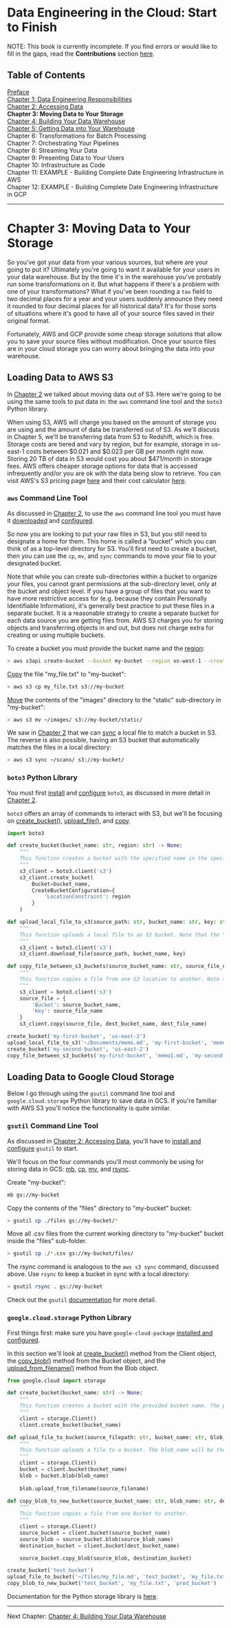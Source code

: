 # Data Engineering in the Cloud: Start to Finish

NOTE: This book is currently incomplete. If you find errors or would like to fill in the gaps, read the **Contributions** section [here](https://github.com/Nunie123/data_engineering_book).

## Table of Contents
[Preface](https://github.com/Nunie123/data_engineering_book) <br>
[Chapter 1: Data Engineering Responsibilities](https://github.com/Nunie123/data_engineering_book/blob/master/ch_1_data_engineering_responsibilities.md) <br>
[Chapter 2: Accessing Data](https://github.com/Nunie123/data_engineering_book/blob/master/ch_2_accessing_data.md)<br>
**Chapter 3: Moving Data to Your Storage**<br>
[Chapter 4: Building Your Data Warehouse](https://github.com/Nunie123/data_engineering_book/blob/master/ch_4_building_data_warehouse.md)<br>
[Chapter 5: Getting Data into Your Warehouse](https://github.com/Nunie123/data_engineering_book/blob/master/ch_5_getting_data_into_warehouse.md)<br>
Chapter 6: Transformations for Batch Processing<br>
Chapter 7: Orchestrating Your Pipelines<br>
Chapter 8: Streaming Your Data<br>
Chapter 9: Presenting Data to Your Users<br>
Chapter 10: Infrastructure as Code<br>
Chapter 11: EXAMPLE - Building Complete Date Engineering Infrastructure in AWS<br>
Chapter 12: EXAMPLE - Building Complete Date Engineering Infrastructure in GCP

---

# Chapter 3: Moving Data to Your Storage
So you've got your data from your various sources, but where are your going to put it? Ultimately you're going to want it available for your users in your data warehouse. But by the time it's in the warehouse you've probably run some transformations on it. But what happens if there's a problem with one of your transformations? What if you've been rounding a `tax` field to two decimal places for a year and your users suddenly announce they need it rounded to four decimal places for all historical data? It's for those sorts of situations where it's good to have all of your source files saved in their original format.

Fortunately, AWS and GCP provide some cheap storage solutions that allow you to save your source files without modification. Once your source files are in your cloud storage you can worry about bringing the data into your warehouse.

## Loading Data to AWS S3
In [Chapter 2](https://github.com/Nunie123/data_engineering_book/blob/master/ch_2_accessing_data.md) we talked about moving data out of S3. Here we're going to be using the same tools to put data in: the `aws` command line tool and the `boto3` Python library.

When using S3, AWS will charge you based on the amount of storage you are using and the amount of data be transferred out of S3. As we'll discuss in Chapter 5, we'll be transferring data from S3 to Redshift, which is free. Storage costs are tiered and vary by region, but for example, storage in us-east-1 costs between $0.021 and $0.023 per GB per month right now. Storing 20 TB of data in S3 would cost you about $471/month in storage fees. AWS offers cheaper storage options for data that is accessed infrequently and/or you are ok with the data being slow to retrieve. You can visit AWS's S3 pricing page [here](https://aws.amazon.com/s3/pricing/) and their cost calculator [here](https://calculator.aws/#/createCalculator).

### `aws` Command Line Tool
As discussed in [Chapter 2](https://github.com/Nunie123/data_engineering_book/blob/master/ch_2_accessing_data.md), to use the `aws` command line tool you must have it [downloaded](https://docs.aws.amazon.com/cli/latest/userguide/install-cliv2.html) and [configured](https://docs.aws.amazon.com/cli/latest/userguide/cli-chap-configure.html).

So now you are looking to put your raw files in S3, but you still need to designate a home for them. This home is called a "bucket" which you can think of as a top-level directory for S3. You'll first need to create a bucket, then you can use the `cp`, `mv`, and `sync` commands to move your file to your designated bucket. 

Note that while you can create sub-directories within a bucket to organize your files, you cannot grant permissions at the sub-directory level, only at the bucket and object level. If you have a group of files that you want to have more restrictive access for (e.g. because they contain Personally Identifiable Information), it's generally best practice to put these files in a separate bucket. It is a reasonable strategy to create a separate bucket for each data source you are getting files from. AWS S3 charges you for storing objects and transferring objects in and out, but does not charge extra for creating or using multiple buckets.

To create a bucket you must provide the bucket name and the [region](https://docs.aws.amazon.com/general/latest/gr/s3.html):

``` bash
> aws s3api create-bucket --bucket my-bucket --region us-west-1 --create-bucket-configuration LocationConstraint=us-west-1
```

[Copy](https://awscli.amazonaws.com/v2/documentation/api/latest/reference/s3/cp.html) the file "my_file.txt" to "my-bucket":

``` bash
> aws s3 cp my_file.txt s3://my-bucket
```

[Move](https://awscli.amazonaws.com/v2/documentation/api/latest/reference/s3/mv.html) the contents of the "images" directory to the "static" sub-directory in "my-bucket":

``` bash
> aws s3 mv ~/images/ s3://my-bucket/static/
```

We saw in [Chapter 2](https://github.com/Nunie123/data_engineering_book/blob/master/ch_2_accessing_data.md) that we can [sync](https://awscli.amazonaws.com/v2/documentation/api/latest/reference/s3/sync.html) a local file to match a bucket in S3. The reverse is also possible, having an S3 bucket that automatically matches the files in a local directory:

``` bash
> aws s3 sync ~/scans/ s3://my-bucket/
```

### `boto3` Python Library
You must first [install](https://boto3.amazonaws.com/v1/documentation/api/latest/guide/quickstart.html#installation) and [configure](https://boto3.amazonaws.com/v1/documentation/api/latest/guide/quickstart.html#configuration) `boto3`, as discussed in more detail in [Chapter 2](https://github.com/Nunie123/data_engineering_book/blob/master/ch_2_accessing_data.md).

`boto3` offers an array of commands to interact with S3, but we'll be focusing on [create_bucket()](https://boto3.amazonaws.com/v1/documentation/api/latest/reference/services/s3.html#S3.Client.create_bucket), [upload_file()](https://boto3.amazonaws.com/v1/documentation/api/latest/reference/services/s3.html#S3.Client.upload_file), and [copy](https://boto3.amazonaws.com/v1/documentation/api/latest/reference/services/s3.html#S3.Client.copy).

``` python
import boto3

def create_bucket(bucket_name: str, region: str) -> None:
    """
    This function creates a bucket with the specified name in the specified region. The bucket owner will be set by the default credentials.
    """
    s3_client = boto3.client('s3')
    s3_client.create_bucket(
        Bucket=bucket_name,
        CreateBucketConfiguration={
            'LocationConstraint': region
        }
    )

def upload_local_file_to_s3(source_path: str, bucket_name: str, key: str) -> None:
    """
    This function uploads a local file to an S3 bucket. Note that the "key" parameter is the destination file name and should also include sub-directories, if applicable (e.g. "my/folder/file.txt"), but not the name of the bucket. So to upload a file to s3://my-bucket/images/beach.jpg the "key" would be "images/beach.jpg".
    """
    s3_client = boto3.client('s3')
    s3_client.download_file(source_path, bucket_name, key)

def copy_file_between_s3_buckets(source_bucket_name: str, source_file_name: str, dest_bucket_name: str, dest_file_name: str) -> None:
    """
    This function copies a file from one S3 location to another. Note that the "*_file_name" parameters should also include sub-directories, if applicable (e.g. "my/folder/file.txt"), but not the name of the bucket.
    """
    s3_client = boto3.client('s3')
    source_file = {
        'Bucket': source_bucket_name,
        'Key': source_file_name
    }
    s3_client.copy(source_file, dest_bucket_name, dest_file_name)

create_bucket('my-first-bucket', 'us-east-2')
upload_local_file_to_s3('~/Documents/memo.md', 'my-first-bucket', 'memo1.md')
create_bucket('my-second-bucket', 'us-east-2')
copy_file_between_s3_buckets('my-first-bucket', 'memo1.md', 'my-second-bucket', 'docs/memo.txt')

```

## Loading Data to Google Cloud Storage
Below I go through using the `gsutil` command line tool and `google.cloud.storage` Python library to save data in GCS. If you're familiar with AWS S3 you'll notice the functionality is quite similar. 

### `gsutil` Command Line Tool
As discussed in [Chapter 2: Accessing Data](https://github.com/Nunie123/data_engineering_book/blob/master/ch_2_accessing_data.md), you'll have to [install and configure](https://cloud.google.com/storage/docs/gsutil_install) `gsutil` to start.

We'll focus on the four commands you'll most commonly be using for storing data in GCS: [mb](https://cloud.google.com/storage/docs/gsutil/commands/mb), [cp](https://cloud.google.com/storage/docs/gsutil/commands/cp), [mv](https://cloud.google.com/storage/docs/gsutil/commands/mv), and [rsync](https://cloud.google.com/storage/docs/gsutil/commands/rsync).

Create "my-bucket":

``` bash
mb gs://my-bucket
```

Copy the contents of the "files" directory to "my-bucket" bucket:

``` bash
> gsutil cp ./files gs://my-bucket/*
```

Move all .csv files from the current working directory to "my-bucket" bucket inside the "files" sub-folder.

``` bash
> gsutil cp ./*.csv gs://my-bucket/files/
```

The rsync command is analogous to the `aws s3 sync` command, discussed above. Use `rsync` to keep a bucket in sync with a local directory:


``` bash
> gsutil rsync . gs://my-bucket
```
Check out the `gsutil` [documentation](https://cloud.google.com/storage/docs/gsutil) for more detail.

### `google.cloud.storage` Python Library
First things first: make sure you have `google-cloud-package` [installed and configured](https://cloud.google.com/storage/docs/reference/libraries#client-libraries-install-python).

In this section we'll look at [create_bucket()](https://googleapis.dev/python/storage/latest/client.html#google.cloud.storage.client.Client.create_bucket) method from the Client object, the [copy_blob()](https://googleapis.dev/python/storage/latest/buckets.html#google.cloud.storage.bucket.Bucket.copy_blob) method from the Bucket object, and the [upload_from_filename()](https://googleapis.dev/python/storage/latest/blobs.html#google.cloud.storage.blob.Blob.upload_from_filename) method from the Blob object.

``` python
from google.cloud import storage

def create_bucket(bucket_name: str) -> None:
    """
    This function creates a bucket with the provided bucket name. The project and location are set to default.
    """
    client = storage.Client()
    client.create_bucket(bucket_name)

def upload_file_to_bucket(source_filepath: str, bucket_name: str, blob_name: str) -> None:
    """
    This function uploads a file to a bucket. The blob_name will be the name of the file in GCS.
    """
    client = storage.Client()
    bucket = client.bucket(bucket_name)
    blob = bucket.blob(blob_name)
    
    blob.upload_from_filename(source_filename)

def copy_blob_to_new_bucket(source_bucket_name: str, blob_name: str, dest_bucket_name: str) -> None:
    """
    This function copies a file from one bucket to another.
    """
    client = storage.Client()
    source_bucket = client.bucket(source_bucket_name)
    source_blob = source_bucket.blob(source_blob_name)
    destination_bucket = client.bucket(dest_bucket_name)

    source_bucket.copy_blob(source_blob, destination_bucket)

create_bucket('test_bucket')
upload_file_to_bucket('~/files/my_file.md', 'test_bucket', 'my_file.txt')
copy_blob_to_new_bucket('test_bucket', 'my_file.txt', 'prod_bucket')

```
Documentation for the Python storage library is [here](https://googleapis.dev/python/storage/latest/client.html).

---

Next Chapter: [Chapter 4: Building Your Data Warehouse](https://github.com/Nunie123/data_engineering_book/blob/master/ch_4_building_data_warehouse.md)
